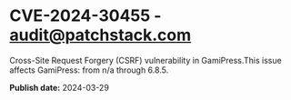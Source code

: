 # CVE-2024-30455 - audit@patchstack.com

Cross-Site Request Forgery (CSRF) vulnerability in GamiPress.This issue affects GamiPress: from n/a through 6.8.5.



**Publish date:** 2024-03-29
